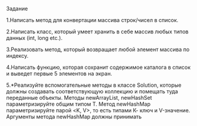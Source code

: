 Задание

1.Написать метод для конвертации массива строк/чисел в список. 

2.Написать класс, который умеет хранить в себе массив любых типов данных (int, long etc.).

3.Реализовать метод, который возвращает любой элемент массива по индексу.

4.Написать функцию, которая сохранит содержимое каталога в список и выведет первые 5 элементов на экран.

5.*Реализуйте вспомогательные методы в классе Solution, которые должны создавать соответствующую коллекцию 
и помещать туда переданные объекты. Методы newArrayList, newHashSet параметризируйте общим типом T. 
Метод newHashMap параметризируйте парой <K, V>, то есть типами К- ключ и V-значение. 
Аргументы метода newHashMap должны принимать
